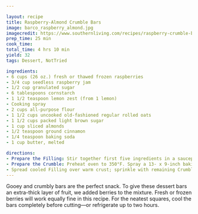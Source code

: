 ```yaml
---

layout: recipe
title: Raspberry-Almond Crumble Bars
image: barco_raspberry_almond.jpg
imagecredit: https://www.southernliving.com/recipes/raspberry-crumble-bars
prep_time: 25 min 
cook_time: 
total_time: 4 hrs 10 min
yield: 32
tags: Dessert, NotTried

ingredients:
- 6 cups (26 oz.) fresh or thawed frozen raspberries 
- 3/4 cup seedless raspberry jam 
- 1/2 cup granulated sugar 
- 6 tablespoons cornstarch 
- 1 1/2 teaspoon lemon zest (from 1 lemon)
- Cooking spray 
- 2 cups all-purpose flour 
- 1 1/2 cups uncooked old-fashioned regular rolled oats 
- 1 1/2 cups packed light brown sugar 
- 1 cup sliced almonds 
- 1/2 teaspoon ground cinnamon 
- 1/4 teaspoon baking soda 
- 1 cup butter, melted

directions:
- Prepare the Filling: Stir together first five ingredients in a saucepan. Bring to a boil over medium-high, stirring occasionally. Reduce heat to medium-low; cook, stirring often, until thickened and reduced to 3 1⁄2 cups, 8 to 10 minutes. Cool completely, about 1 hour.
- Prepare the Crumble: Preheat oven to 350°F. Spray a 13- x 9-inch baking pan with cooking spray. Line bottom and sides of pan with parchment, leaving a 2-inch overhang on all sides. Stir together flour, oats, brown sugar, almonds, cinnamon, and baking soda in a large bowl. Stir in melted butter until combined. Firmly press 4 cups of the Crumble mixture into bottom of prepared pan. Bake until lightly browned around edges, 10 to 12 minutes. Cool 5 minutes.
- Spread cooled Filling over warm crust; sprinkle with remaining Crumble. Bake at 350°F until filling is bubbly, 35 to 40 minutes. Cool completely in pan, about 2 hours. Lift bars out of pan using parchment as handles. Slice into 32 bars. 
---
```

Gooey and crumbly bars are the perfect snack. To give these dessert bars an extra-thick layer of fruit, we added berries to the mixture. Fresh or frozen berries will work equally fine in this recipe. For the neatest squares, cool the bars completely before cutting—or refrigerate up to two hours.
